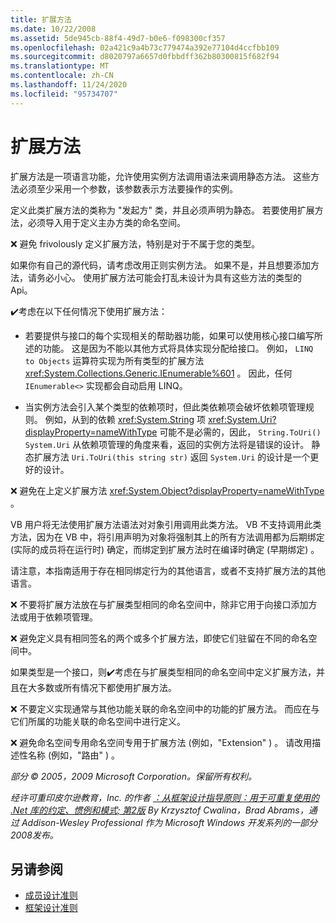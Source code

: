 ```yaml
---
title: 扩展方法
ms.date: 10/22/2008
ms.assetid: 5de945cb-88f4-49d7-b0e6-f098300cf357
ms.openlocfilehash: 02a421c9a4b73c779474a392e77104d4ccfbb109
ms.sourcegitcommit: d8020797a6657d0fbbdff362b80300815f682f94
ms.translationtype: MT
ms.contentlocale: zh-CN
ms.lasthandoff: 11/24/2020
ms.locfileid: "95734707"
---
```

# <a name="extension-methods"></a>扩展方法

扩展方法是一项语言功能，允许使用实例方法调用语法来调用静态方法。 这些方法必须至少采用一个参数，该参数表示方法要操作的实例。

 定义此类扩展方法的类称为 "发起方" 类，并且必须声明为静态。 若要使用扩展方法，必须导入用于定义主办方类的命名空间。

 ❌ 避免 frivolously 定义扩展方法，特别是对于不属于您的类型。

 如果你有自己的源代码，请考虑改用正则实例方法。 如果不是，并且想要添加方法，请务必小心。 使用扩展方法可能会打乱未设计为具有这些方法的类型的 Api。

 ✔️考虑在以下任何情况下使用扩展方法：

- 若要提供与接口的每个实现相关的帮助器功能，如果可以使用核心接口编写所述的功能。 这是因为不能以其他方式将具体实现分配给接口。 例如， `LINQ to Objects` 运算符实现为所有类型的扩展方法 <xref:System.Collections.Generic.IEnumerable%601> 。 因此，任何 `IEnumerable<>` 实现都会自动启用 LINQ。

- 当实例方法会引入某个类型的依赖项时，但此类依赖项会破坏依赖项管理规则。 例如，从到的依赖 <xref:System.String> 项 <xref:System.Uri?displayProperty=nameWithType> 可能不是必需的，因此， `String.ToUri()` `System.Uri` 从依赖项管理的角度来看，返回的实例方法将是错误的设计。 静态扩展方法 `Uri.ToUri(this string str)` 返回 `System.Uri` 的设计是一个更好的设计。

 ❌ 避免在上定义扩展方法 <xref:System.Object?displayProperty=nameWithType> 。

 VB 用户将无法使用扩展方法语法对对象引用调用此类方法。 VB 不支持调用此类方法，因为在 VB 中，将引用声明为对象将强制其上的所有方法调用都为后期绑定 (实际的成员将在运行时) 确定，而绑定到扩展方法时在编译时确定 (早期绑定) 。

 请注意，本指南适用于存在相同绑定行为的其他语言，或者不支持扩展方法的其他语言。

 ❌ 不要将扩展方法放在与扩展类型相同的命名空间中，除非它用于向接口添加方法或用于依赖项管理。

 ❌ 避免定义具有相同签名的两个或多个扩展方法，即使它们驻留在不同的命名空间中。

 如果类型是一个接口，则✔️考虑在与扩展类型相同的命名空间中定义扩展方法，并且在大多数或所有情况下都使用扩展方法。

 ❌ 不要定义实现通常与其他功能关联的命名空间中的功能的扩展方法。 而应在与它们所属的功能关联的命名空间中进行定义。

 ❌ 避免命名空间专用命名空间专用于扩展方法 (例如，"Extension" ) 。 请改用描述性名称 (例如，"路由" ) 。

 *部分 &copy; 2005，2009 Microsoft Corporation。保留所有权利。*

 *经许可重印皮尔逊教育，Inc. 的作者 [：从框架设计指导原则：用于可重复使用的 .Net 库的约定、惯例和模式; 第2版](https://www.informit.com/store/framework-design-guidelines-conventions-idioms-and-9780321545619) By Krzysztof Cwalina，Brad Abrams，通过 Addison-Wesley Professional 作为 Microsoft Windows 开发系列的一部分2008发布。*

## <a name="see-also"></a>另请参阅

- [成员设计准则](member.md)
- [框架设计准则](index.md)

